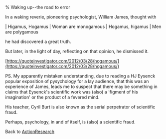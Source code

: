 % Waking up--the road to error

In a waking reverie, pioneering psychologist, William James, thought with

| Higamus, Hogamus
| Woman are monogamous
| Hogamus, higamus
| Men are polygamous

<p>
he had discovered a great truth.

But later, in the light of day, reflecting on that opinion, he dismissed it.

[https://quoteinvestigator.com/2012/03/28/hogamous/](https://quoteinvestigator.com/2012/03/28/hogamous/)

PS. My apparently mistaken understanding, due to reading a HJ Eysenck popular exposition of pysychology for a lay audience, that this was an experience of James, leads me to suspect that there may be something in claims that Eysenck's scientific work was (also) a 'figment of his imagination' or the product of a fevered mind.

His teacher, Cyril Burt is also known as the serial perpetrator of scientific fraud.

Perhaps, psychology, in and of itself, is (also) a scientific fraud.

Back to [ActionResearch](ActionResearch.html)
